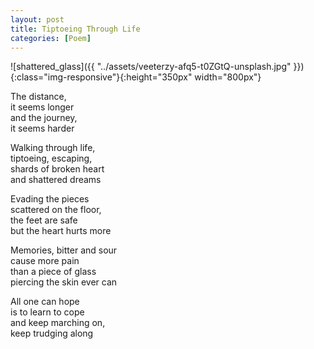 ```yaml
---
layout: post
title: Tiptoeing Through Life
categories: [Poem]
---
```


![shattered_glass]({{ "../assets/veeterzy-afq5-t0ZGtQ-unsplash.jpg" }}){:class="img-responsive"}{:height="350px" width="800px"}

The distance,  
it seems longer  
and the journey,  
it seems harder

Walking through life,  
tiptoeing, escaping,  
shards of broken heart  
and shattered dreams

Evading the pieces  
scattered on the floor,  
the feet are safe  
but the heart hurts more

Memories, bitter and sour  
cause more pain  
than a piece of glass  
piercing the skin ever can

All one can hope  
is to learn to cope  
and keep marching on,  
keep trudging along
